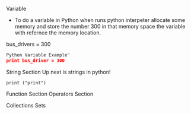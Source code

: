 
Variable 
- To do a variable in Python when runs python interpeter allocate some memory and store the number 300 in that memory space the variable with refernce the memory location.
 
 bus_drivers = 300
 
 

 
```Python 
Python Variable Example"
print bus_driver = 300
```

String Section
Up next is strings in python!

```print ("print")```

Function Section
Operators Section

Collections
Sets
